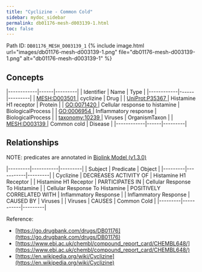 ```yaml
---
title: "Cyclizine - Common Cold"
sidebar: mydoc_sidebar
permalink: db01176-mesh-d003139-1.html
toc: false 
---
```



Path ID: `DB01176_MESH_D003139_1`
{% include image.html url="images/db01176-mesh-d003139-1.png" file="db01176-mesh-d003139-1.png" alt="db01176-mesh-d003139-1" %}

## Concepts

|------------|------|---------|
| Identifier | Name | Type    |
|------------|------|---------|
| <a href="https://identifiers.org/MESH:D003501">MESH:D003501 </a> | cyclizine | Drug |
| <a href="https://identifiers.org/UniProt:P35367">UniProt:P35367 </a> | Histamine H1 receptor | Protein |
| <a href="https://identifiers.org/GO:0071420">GO:0071420 </a> | Cellular response to histamine | BiologicalProcess |
| <a href="https://identifiers.org/GO:0006954">GO:0006954 </a> | Inflammatory response | BiologicalProcess |
| <a href="https://identifiers.org/taxonomy:10239">taxonomy:10239 </a> | Viruses | OrganismTaxon |
| <a href="https://identifiers.org/MESH:D003139">MESH:D003139 </a> | Common cold | Disease |
|------------|------|---------|

## Relationships


NOTE: predicates are annotated in <a href="https://github.com/biolink/biolink-model/releases/tag/v1.3.0">Biolink Model (v1.3.0)</a>

|---------|-----------|---------|
| Subject | Predicate | Object  |
|---------|-----------|---------|
| Cyclizine | DECREASES ACTIVITY OF | Histamine H1 Receptor |
| Histamine H1 Receptor | PARTICIPATES IN | Cellular Response To Histamine |
| Cellular Response To Histamine | POSITIVELY CORRELATED WITH | Inflammatory Response |
| Inflammatory Response | CAUSED BY | Viruses |
| Viruses | CAUSES | Common Cold |
|---------|-----------|---------|

Reference: 
  - [https://go.drugbank.com/drugs/DB01176](https://go.drugbank.com/drugs/DB01176)
  - [https://www.ebi.ac.uk/chembl/compound_report_card/CHEMBL648/](https://www.ebi.ac.uk/chembl/compound_report_card/CHEMBL648/)
  - [https://en.wikipedia.org/wiki/Cyclizine](https://en.wikipedia.org/wiki/Cyclizine)
